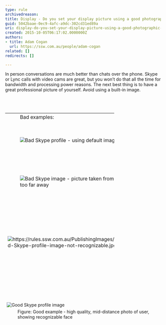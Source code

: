 ```yaml
---
type: rule
archivedreason: 
title: Display - Do you set your display picture using a good photographic image of yourself?
guid: 5042baae-0ec9-4afc-a9dc-302cd31ed89a
uri: display-do-you-set-your-display-picture-using-a-good-photographic-image-of-yourself
created: 2015-10-05T06:17:02.0000000Z
authors:
- title: Adam Cogan
  url: https://ssw.com.au/people/adam-cogan
related: []
redirects: []

---
```



​In person conversations are much better than chats over the phone. Skype or Lync calls with video cams are great, but you won’t do that all the time for bandwidth and processing power reasons. The next best thing is to have a great professional picture of yourself. Avoid using a built-in image.
<br><excerpt class='endintro'></excerpt><br>
​​<br><br>
<table cellspacing="0" class=" " style="width&#58;70%;height&#58;574px;"><tbody><tr><td style="width&#58;150px;"><dd>​​​Bad examples&#58;​​​</dd></td><td>​Reason&#58;&#160;<br></td></tr><tr><td style="width&#58;150px;height&#58;123px;"><dd><img src="/PublishingImages/Bad-Skype-profile-image-default.jpg" alt="Bad Skype profile  - using default image" />​</dd></td><td style="height&#58;123px;"><dd class="ssw15-rteElement-FigureNormal" style="text-align&#58;left;">
            1. Don't use&#160;default images that comes with Skype​​​​​</dd></td></tr><tr><td style="width&#58;150px;"><dd><img src="/PublishingImages/Bad-Skype-profile-image-too-far-away.jpg" alt="Bad Skype image - picture taken from too far away" /><br></dd></td><td><dd class="ssw15-rteElement-FigureNormal">​​​​2. ​Picture&#160;has been taken from&#160;too far away - user is not clearly visible.</dd></td></tr><tr><td style="width&#58;150px;">​<img src="/PublishingImages/Bad-Skype-profile-image-not-recognizable.jpg" alt="https&#58;//rules.ssw.com.au/PublishingImages/Bad-Skype-profile-image-not-recognizable.jpg" />​</td><td><dd class="ssw15-rteElement-FigureNormal">​​​3. You should be recognizable. Your face must not be obstructed with other objects or excessive head cover (e.g. ski mask)</dd></td></tr><tr><td style="width&#58;150px;">​<img src="/PublishingImages/Bad-Skype-profile-image-blurry.jpg" alt="Bad-Skype-profile-image-blurry" /></td><td><dd></dd><dd class="ssw15-rteElement-FigureNormal">​​​</dd><dd class="ssw15-rteElement-FigureNormal">4. Use high quality images - not blurred, pixelated, washed out or over-exposed images</dd><div><br></div></td></tr><tr><td rowspan="1" style="width&#58;150px;">​<img src="/PublishingImages/Bad-Skype-profile-use-image-of-yourself.jpg" alt="Bad-Skype-profile-use-image-of-yourself" style="margin&#58;5px;" /></td><td rowspan="1"><dd class="ssw15-rteElement-FigureNormal">​​​​5. You should use an actual photo of yourself,&#160;not a cartoon, object&#160;or family member(s)</dd></td></tr></tbody></table>​<br><img src="/PublishingImages/Good-Skype-profile-image.jpg" alt="Good Skype profile image" style="margin&#58;5px;" /><br><dd class="ssw15-rteElement-FigureGood">​​Figure&#58; Good example - high quality, mid-distance&#160;photo of user, showing recognizable face&#160;<br></dd>


